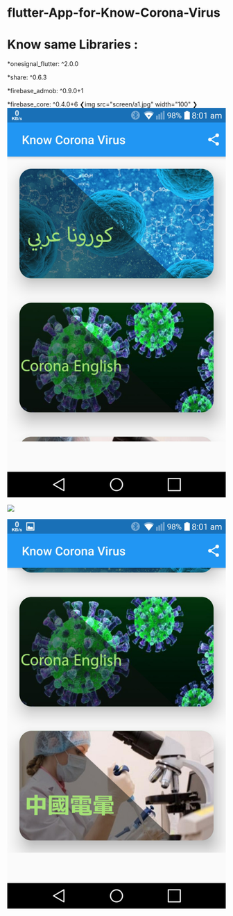 # flutter-App-for-Know-Corona-Virus

# Know same Libraries :

*onesignal_flutter: ^2.0.0

*share: ^0.6.3

*firebase_admob: ^0.9.0+1

*firebase_core: ^0.4.0+6
❮img src="screen/a1.jpg" width="100" ❯
![](screen/a1.jpg)

![](screen/b1.jpg)


![](screen/b2.jpg)
